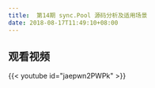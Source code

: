 ```yaml
---
title:  第14期 sync.Pool 源码分析及适用场景
date: 2018-08-17T11:49:10+08:00
---
```


## 观看视频

{{< youtube id="jaepwn2PWPk" >}}